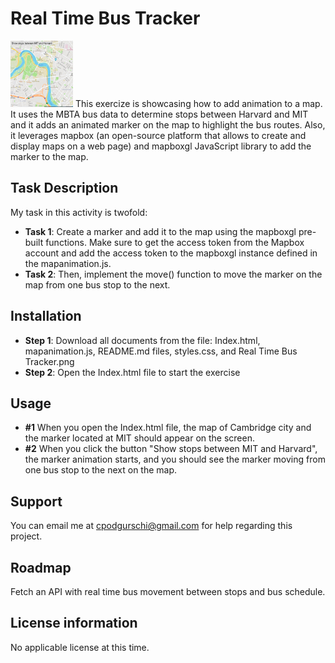 # Real Time Bus Tracker
<img src="Real Time Bus Tracker.png" width='100'>
This exercize is showcasing how to add animation to a map. It uses the MBTA bus data to determine stops between Harvard and MIT and it adds an animated marker on the map to highlight the bus routes. Also, it leverages mapbox (an open-source platform that allows to create and display maps on a web page) and mapboxgl JavaScript library to add the marker to the map. 

## Task Description

My task in this activity is twofold:

* **Task 1**: Create a marker and add it to the map using the mapboxgl pre-built functions. Make sure to get the access token from the Mapbox account and add the access token to the mapboxgl instance defined in the mapanimation.js.
* **Task 2**: Then, implement the move() function to move the marker on the map from one bus stop to the next.

 ## Installation

* **Step 1**: Download all documents from the  file: Index.html, mapanimation.js, README.md files, styles.css, and Real Time Bus Tracker.png
* **Step 2**: Open the Index.html file to start the exercise 

 ## Usage

* **#1** When you open the Index.html file, the map of Cambridge city and the marker located at MIT should appear on the screen.
* **#2** When you click the button "Show stops between MIT and Harvard", the marker animation starts, and you should see the marker moving from one bus stop to the next on the map.

## Support

You can email me at cpodgurschi@gmail.com for help regarding this project. 

## Roadmap

Fetch an API with real time bus movement between stops and bus schedule. 

## License information
No applicable license at this time.